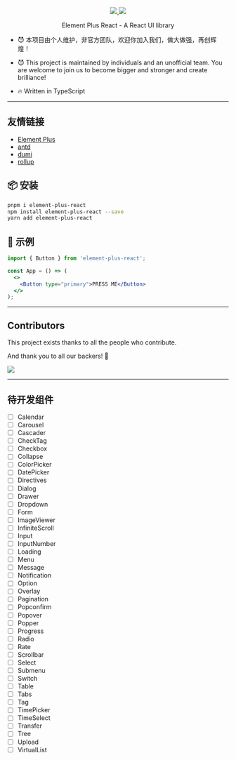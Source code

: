<p align="center">
  <a href="https://www.npmjs.org/package/element-plus-react">
    <img src="https://img.shields.io/npm/v/element-plus-react.svg">
  </a>
  <a href="https://npmcharts.com/compare/element-plus-react?minimal=true">
    <img src="https://img.shields.io/npm/dm/element-plus-react.svg">
  </a>
  <br>
</p>

<p align="center">Element Plus React - A React UI library</p>

- 😈 本项目由个人维护，非官方团队，欢迎你加入我们，做大做强，再创辉煌！
- 😈 This project is maintained by individuals and an unofficial team. You are welcome to join us to become bigger and stronger and create brilliance!

- 🔥 Written in TypeScript

---

## 友情链接
 - [Element Plus](https://github.com/element-plus/element-plus)
 - [antd](https://github.com/ant-design/ant-design)
 - [dumi](https://github.com/umijs/dumi)
 - [rollup](https://github.com/rollup/rollup)
## 📦 安装

```bash
pnpm i element-plus-react
npm install element-plus-react --save
yarn add element-plus-react
```
## 🔨 示例

```jsx
import { Button } from 'element-plus-react';

const App = () => (
  <>
    <Button type="primary">PRESS ME</Button>
  </>
);
```

---
## Contributors

This project exists thanks to all the people who contribute.

And thank you to all our backers! 🙏

<a href="https://github.com/element-plus-react/element-plus-react/graphs/contributors">
  <img src="https://contrib.rocks/image?repo=element-plus-react/element-plus-react" />
</a>

---
## 待开发组件

- [ ] Calendar
- [ ] Carousel
- [ ] Cascader
- [ ] CheckTag
- [ ] Checkbox
- [ ] Collapse
- [ ] ColorPicker
- [ ] DatePicker
- [ ] Directives
- [ ] Dialog
- [ ] Drawer
- [ ] Dropdown
- [ ] Form
- [ ] ImageViewer
- [ ] InfiniteScroll
- [ ] Input
- [ ] InputNumber
- [ ] Loading
- [ ] Menu
- [ ] Message
- [ ] Notification
- [ ] Option
- [ ] Overlay
- [ ] Pagination
- [ ] Popconfirm
- [ ] Popover
- [ ] Popper
- [ ] Progress
- [ ] Radio
- [ ] Rate
- [ ] Scrollbar
- [ ] Select
- [ ] Submenu
- [ ] Switch
- [ ] Table
- [ ] Tabs
- [ ] Tag
- [ ] TimePicker
- [ ] TimeSelect
- [ ] Transfer
- [ ] Tree
- [ ] Upload
- [ ] VirtualList
